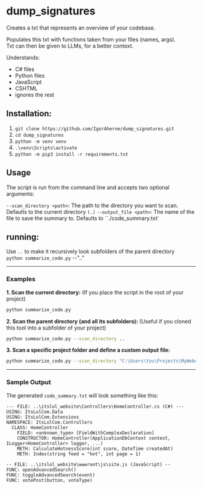 # dump_signatures
Creates a txt that represents an overview of your codebase.

Populates this txt with functions taken from your files (names, args).</br>
Txt can then be given to LLMs, for a better context.

Understands:
- C# files
- Python files
- JavaScript 
- CSHTML
- ignores the rest

## Installation:

1) `git clone https://github.com/IgorAherne/dump_signatures.git`
2) `cd dump_signatures`
3) `python -m venv venv`
4) `.\venv\Scripts\activate`
5) `python -m pip3 install -r requirements.txt`

## Usage

The script is run from the command line and accepts two optional arguments:

`--scan_directory <path>`: The path to the directory you want to scan. Defaults to the current directory `(.)`
`--output_file <path>`: The name of the file to save the summary to. Defaults to ``./code_summary.txt`

## running:
Use `..` to make it recursively look subfolders of the parent directory</br>
`python summarize_code.py` --".."

---

### Examples

**1. Scan the current directory:**
(If you place the script in the root of your project)
```bash
python summarize_code.py
```

**2. Scan the parent directory (and all its subfolders):**
(Useful if you cloned this tool into a subfolder of your project)
```bash
python summarize_code.py --scan_directory ..
```

**3. Scan a specific project folder and define a custom output file:**
```bash
python summarize_code.py --scan_directory "C:\Users\You\Projects\MyWebApp" --output_file "my_webapp_summary.txt"
```

---

### Sample Output

The generated `code_summary.txt` will look something like this:

```
--- FILE: ..\itslol_website\Controllers\HomeController.cs (C#) ---
USING: ItsLolCom.Data
USING: ItsLolCom.Extensions
NAMESPACE: ItsLolCom.Controllers
  CLASS: HomeController
    FIELD: <unknown_type> [FieldWithComplexDeclaration]
    CONSTRUCTOR: HomeController(ApplicationDbContext context, ILogger<HomeController> logger, ...)
    METH: CalculateHotnessScore(int score, DateTime createdAt)
    METH: Index(string feed = "hot", int page = 1)

-- FILE: ..\itslol_website\wwwroot\js\site.js (JavaScript) --
FUNC: openAdvancedSearch()
FUNC: toggleAdvancedSearch(event)
FUNC: votePost(button, voteType)
```
